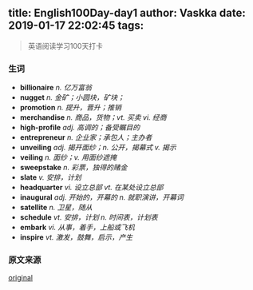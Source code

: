 title: English100Day-day1
author: Vaskka
date: 2019-01-17 22:02:45
tags:
---

> 英语阅读学习100天打卡

### 生词

+ **billionaire** *n. 亿万富翁*
+ **nugget** *n. 金矿；小圆块，矿块；*
+ **promotion** *n. 提升，晋升；推销*
+ **merchandise** *n. 商品，货物；vt. 买卖 vi. 经商*
+ **high-profile** *adj. 高调的；备受瞩目的*
+ **entrepreneur** *n. 企业家；承包人；主办者*
+ **unveiling** *adj. 揭开面纱；n. 公开，揭幕式 v. 揭示*
+ **veiling** *n. 面纱；v. 用面纱遮掩*
+ **sweepstake** *n. 彩票，独得的赌金*
+ **slate** *v. 安排，计划*
+ **headquarter** *vi. 设立总部 vt. 在某处设立总部*
+ **inaugural** *adj. 开始的，开幕的 n. 就职演讲，开幕词*
+ **satellite** *n. 卫星，随从*
+ **schedule** *vt. 安排，计划 n. 时间表，计划表*
+ **embark** *vi. 从事，着手，上船或飞机*
+ **inspire** *vt. 激发，鼓舞，启示，产生*

### 原文来源
[original](https://www.washingtonpost.com/technology/2019/01/07/chicken-nugget-teen-ousted-most-retweeted-after-japanese-billionaire-offers-retweeters-free-money/?utm_term=.a6324de88288)